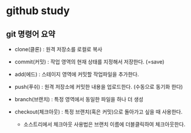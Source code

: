 # github study

## git 명령어 요약
- clone(클론) : 원격 저장소를 로컬로 복사
- commit(커밋) : 작업 영역의 현재 상태를 지정해서 저장한다. (=save)
- add(에드) : 스테이지 영역에 커밋할 작업파일을 추가한다.
- push(푸쉬) : 원격 저장소에 커밋한 내용을 업로드한다. (수동으로 동기화 한다)

- branch(브랜치) : 특정 영역에서 동일한 파일을 하나 더 생성
- checkout(체크아웃) : 특정 브랜치(혹은 커밋)으로 돌아가고 싶을 때 사용한다.
    - 소스트리에서 체크아웃 사용법은 브랜치 이름에 더블클릭하여 체크아웃한다.
